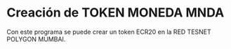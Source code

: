 # Creación de TOKEN MONEDA MNDA

Con este programa se puede crear un token ECR20 en la RED TESNET POLYGON MUMBAI.
